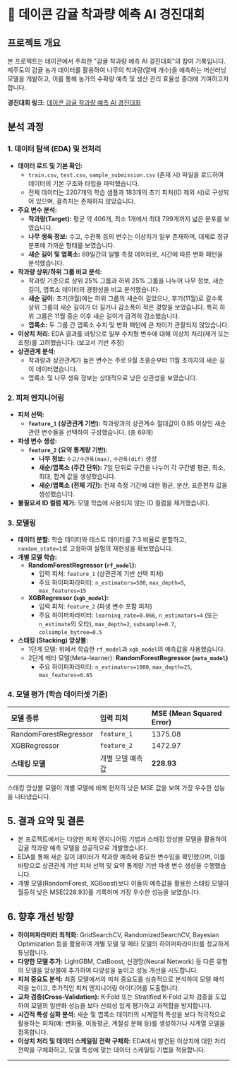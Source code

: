 # 🍊 데이콘 감귤 착과량 예측 AI 경진대회

## 프로젝트 개요

본 프로젝트는 데이콘에서 주최한 "감귤 착과량 예측 AI 경진대회"의 참여 기록입니다.
제주도의 감귤 농가 데이터를 활용하여 나무의 착과량(열매 개수)을 예측하는 머신러닝 모델을 개발하고, 이를 통해 농가의 수확량 예측 및 생산 관리 효율성 증대에 기여하고자 합니다.

**경진대회 링크:** [데이콘 감귤 착과량 예측 AI 경진대회](https://dacon.io/competitions/official/236038/overview/description) 

## 분석 과정

### 1. 데이터 탐색 (EDA) 및 전처리

-   **데이터 로드 및 기본 확인:**
    -   `train.csv`, `test.csv`, `sample_submission.csv` (존재 시) 파일을 로드하여 데이터의 기본 구조와 타입을 파악했습니다.
    -   전체 데이터는 2207개의 학습 샘플과 183개의 초기 피처(ID 제외 시)로 구성되어 있으며, 결측치는 존재하지 않았습니다.
-   **주요 변수 분석:**
    -   **착과량(Target):** 평균 약 406개, 최소 1개에서 최대 799개까지 넓은 분포를 보였습니다.
    -   **나무 생육 정보:** 수고, 수관폭 등의 변수는 이상치가 일부 존재하며, 대체로 정규분포에 가까운 형태를 보였습니다.
    -   **새순 길이 및 엽록소:** 89일간의 일별 측정 데이터로, 시간에 따른 변화 패턴을 분석했습니다.
-   **착과량 상위/하위 그룹 비교 분석:**
    -   착과량 기준으로 상위 25% 그룹과 하위 25% 그룹을 나누어 나무 정보, 새순 길이, 엽록소 데이터의 경향성을 비교 분석했습니다.
    -   **새순 길이:** 초기(9월)에는 하위 그룹의 새순이 길었으나, 후기(11월)로 갈수록 상위 그룹의 새순 길이가 더 길거나 감소폭이 적은 경향을 보였습니다. 특히 하위 그룹은 11월 중순 이후 새순 길이가 급격히 감소했습니다.
    -   **엽록소:** 두 그룹 간 엽록소 수치 및 변화 패턴에 큰 차이가 관찰되지 않았습니다.
-   **이상치 처리:** EDA 결과를 바탕으로 일부 수치형 변수에 대해 이상치 처리(제거 또는 조정)를 고려했습니다. (보고서 기반 추정)
-   **상관관계 분석:**
    -   착과량과 상관관계가 높은 변수는 주로 9월 초중순부터 11월 초까지의 새순 길이 데이터였습니다.
    -   엽록소 및 나무 생육 정보는 상대적으로 낮은 상관성을 보였습니다.

### 2. 피처 엔지니어링

-   **피처 선택:**
    -   **`feature_1` (상관관계 기반):** 착과량과의 상관계수 절대값이 0.85 이상인 새순 관련 변수들을 선택하여 구성했습니다. (총 69개)
-   **파생 변수 생성:**
    -   **`feature_2` (요약 통계량 기반):**
        -   **나무 정보:** `수고/수관폭(max)`, `수관폭(dif)` 생성
        -   **새순/엽록소 (주간 단위):** 7일 단위로 구간을 나누어 각 구간별 평균, 최소, 최대, 합계 값을 생성했습니다.
        -   **새순/엽록소 (전체 기간):** 전체 측정 기간에 대한 평균, 분산, 표준편차 값을 생성했습니다.
-   **불필요셔 ID 컬럼 제거:** 모델 학습에 사용되지 않는 ID 컬럼을 제거했습니다.

### 3. 모델링

-   **데이터 분할:** 학습 데이터와 테스트 데이터를 7:3 비율로 분할하고, `random_state=1`로 고정하여 실험의 재현성을 확보했습니다.
-   **개별 모델 학습:**
    -   **RandomForestRegressor (`rf_model`):**
        -   입력 피처: `feature_1` (상관관계 기반 선택 피처)
        -   주요 하이퍼파라미터: `n_estimators=500`, `max_depth=5`, `max_features=15`
    -   **XGBRegressor (`xgb_model`):**
        -   입력 피처: `feature_2` (파생 변수 포함 피처)
        -   주요 하이퍼파라미터: `learning_rate=0.066`, `n_estimators=4` (또는 `n_estimate`의 오타), `max_depth=2`, `subsample=0.7`, `colsample_bytree=0.5`
-   **스태킹 (Stacking) 앙상블:**
    -   1단계 모델: 위에서 학습한 `rf_model`과 `xgb_model`의 예측값을 사용했습니다.
    -   2단계 메타 모델(Meta-learner): **RandomForestRegressor (`meta_model`)**
        -   주요 하이퍼파라미터: `n_estimators=1000`, `max_depth=25`, `max_features=0.65`

### 4. 모델 평가 (학습 데이터셋 기준)

| 모델 종류             | 입력 피처    | MSE (Mean Squared Error) |
| :-------------------- | :----------- | :----------------------- |
| RandomForestRegressor | `feature_1`  | 1375.08                  |
| XGBRegressor          | `feature_2`  | 1472.97                  |
| **스태킹 모델** | 개별 모델 예측값 | **228.93** |

스태킹 앙상블 모델이 개별 모델에 비해 현저히 낮은 MSE 값을 보여 가장 우수한 성능을 나타냈습니다.

## 5. 결과 요약 및 결론

-   본 프로젝트에서는 다양한 피처 엔지니어링 기법과 스태킹 앙상블 모델을 활용하여 감귤 착과량 예측 모델을 성공적으로 개발했습니다.
-   EDA를 통해 새순 길이 데이터가 착과량 예측에 중요한 변수임을 확인했으며, 이를 바탕으로 상관관계 기반 피처 선택 및 요약 통계량 기반 파생 변수 생성을 수행했습니다.
-   개별 모델(RandomForest, XGBoost)보다 이들의 예측값을 활용한 스태킹 모델이 월등히 낮은 MSE(228.93)를 기록하며 가장 우수한 성능을 보였습니다.

## 6. 향후 개선 방향

-   **하이퍼파라미터 최적화:** GridSearchCV, RandomizedSearchCV, Bayesian Optimization 등을 활용하여 개별 모델 및 메타 모델의 하이퍼파라미터를 정교하게 튜닝합니다.
-   **다양한 모델 추가:** LightGBM, CatBoost, 신경망(Neural Network) 등 다른 유형의 모델을 앙상블에 추가하여 다양성을 높이고 성능 개선을 시도합니다.
-   **피처 중요도 분석:** 최종 모델에서의 피처 중요도를 심층적으로 분석하여 모델 해석력을 높이고, 추가적인 피처 엔지니어링 아이디어를 도출합니다.
-   **교차 검증(Cross-Validation):** K-Fold 또는 Stratified K-Fold 교차 검증을 도입하여 모델의 일반화 성능을 보다 신뢰성 있게 평가하고 과적합을 방지합니다.
-   **시간적 특성 심화 분석:** 새순 및 엽록소 데이터의 시계열적 특성을 보다 적극적으로 활용하는 피처(예: 변화율, 이동평균, 계절성 분해 등)를 생성하거나 시계열 모델을 접목합니다.
-   **이상치 처리 및 데이터 스케일링 전략 구체화:** EDA에서 발견된 이상치에 대한 처리 전략을 구체화하고, 모델 특성에 맞는 데이터 스케일링 기법을 적용합니다.

---
